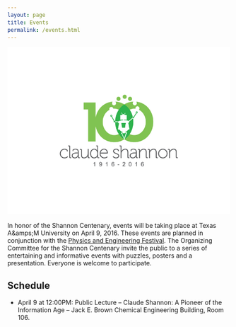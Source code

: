 ```yaml
---
layout: page
title: Events
permalink: /events.html
---
```


![Celebrations](assets/centenary.jpg)

In honor of the Shannon Centenary, events will be taking place at Texas A&amps;M University on April 9, 2016.
These events are planned in conjunction with the [Physics and Engineering Festival](http://physicsfestival.tamu.edu/).
The Organizing Committee for the Shannon Centenary invite the public to a series of entertaining and informative events with puzzles, posters and a presentation.
Everyone is welcome to participate.

## Schedule

* April 9 at 12:00PM: Public Lecture – Claude Shannon: A Pioneer of the Information Age – Jack E. Brown Chemical Engineering Building, Room 106.



